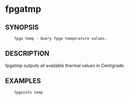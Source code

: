 # fpgatmp #

## SYNOPSIS ##

```
	fpga temp - Query fpga temperature values.
```
## DESCRIPTION ##

fpgatmp outputs all available thermal values in Centigrade.

## EXAMPLES ##

```			
   	fpgainfo temp
```
